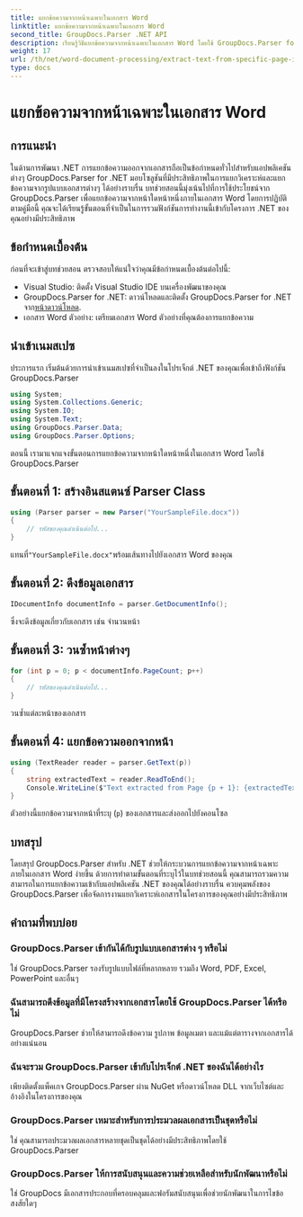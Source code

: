 ```yaml
---
title: แยกข้อความจากหน้าเฉพาะในเอกสาร Word
linktitle: แยกข้อความจากหน้าเฉพาะในเอกสาร Word
second_title: GroupDocs.Parser .NET API
description: เรียนรู้วิธีแยกข้อความจากหน้าเฉพาะในเอกสาร Word โดยใช้ GroupDocs.Parser for .NET รวมความสามารถในการแยกข้อความเข้ากับ .NET ของคุณ
weight: 17
url: /th/net/word-document-processing/extract-text-from-specific-page-in-word-document/
type: docs
---
```

# แยกข้อความจากหน้าเฉพาะในเอกสาร Word

## การแนะนำ
ในด้านการพัฒนา .NET การแยกข้อความออกจากเอกสารถือเป็นข้อกำหนดทั่วไปสำหรับแอปพลิเคชันต่างๆ GroupDocs.Parser for .NET มอบโซลูชันที่มีประสิทธิภาพในการแยกวิเคราะห์และแยกข้อความจากรูปแบบเอกสารต่างๆ ได้อย่างราบรื่น บทช่วยสอนนี้มุ่งเน้นไปที่การใช้ประโยชน์จาก GroupDocs.Parser เพื่อแยกข้อความจากหน้าใดหน้าหนึ่งภายในเอกสาร Word โดยการปฏิบัติตามคู่มือนี้ คุณจะได้เรียนรู้ขั้นตอนที่จำเป็นในการรวมฟังก์ชันการทำงานนี้เข้ากับโครงการ .NET ของคุณอย่างมีประสิทธิภาพ
## ข้อกำหนดเบื้องต้น
ก่อนที่จะเข้าสู่บทช่วยสอน ตรวจสอบให้แน่ใจว่าคุณมีข้อกำหนดเบื้องต้นต่อไปนี้:
- Visual Studio: ติดตั้ง Visual Studio IDE บนเครื่องพัฒนาของคุณ
-  GroupDocs.Parser for .NET: ดาวน์โหลดและติดตั้ง GroupDocs.Parser for .NET จาก[หน้าดาวน์โหลด](https://releases.groupdocs.com/parser/net/).
- เอกสาร Word ตัวอย่าง: เตรียมเอกสาร Word ตัวอย่างที่คุณต้องการแยกข้อความ

## นำเข้าเนมสเปซ
ประการแรก เริ่มต้นด้วยการนำเข้าเนมสเปซที่จำเป็นลงในโปรเจ็กต์ .NET ของคุณเพื่อเข้าถึงฟังก์ชัน GroupDocs.Parser
```csharp
using System;
using System.Collections.Generic;
using System.IO;
using System.Text;
using GroupDocs.Parser.Data;
using GroupDocs.Parser.Options;
```

ตอนนี้ เรามาแจกแจงขั้นตอนการแยกข้อความจากหน้าใดหน้าหนึ่งในเอกสาร Word โดยใช้ GroupDocs.Parser
## ขั้นตอนที่ 1: สร้างอินสแตนซ์ Parser Class
```csharp
using (Parser parser = new Parser("YourSampleFile.docx"))
{
    // รหัสของคุณดำเนินต่อไป...
}
```
 แทนที่`"YourSampleFile.docx"`พร้อมเส้นทางไปยังเอกสาร Word ของคุณ
## ขั้นตอนที่ 2: ดึงข้อมูลเอกสาร
```csharp
IDocumentInfo documentInfo = parser.GetDocumentInfo();
```
ซึ่งจะดึงข้อมูลเกี่ยวกับเอกสาร เช่น จำนวนหน้า
## ขั้นตอนที่ 3: วนซ้ำหน้าต่างๆ
```csharp
for (int p = 0; p < documentInfo.PageCount; p++)
{
    // รหัสของคุณดำเนินต่อไป...
}
```
วนซ้ำแต่ละหน้าของเอกสาร
## ขั้นตอนที่ 4: แยกข้อความออกจากหน้า
```csharp
using (TextReader reader = parser.GetText(p))
{
    string extractedText = reader.ReadToEnd();
    Console.WriteLine($"Text extracted from Page {p + 1}: {extractedText}");
}
```
ตัวอย่างนี้แยกข้อความจากหน้าที่ระบุ (`p`) ของเอกสารและส่งออกไปยังคอนโซล

## บทสรุป
โดยสรุป GroupDocs.Parser สำหรับ .NET ช่วยให้กระบวนการแยกข้อความจากหน้าเฉพาะภายในเอกสาร Word ง่ายขึ้น ด้วยการทำตามขั้นตอนที่ระบุไว้ในบทช่วยสอนนี้ คุณสามารถรวมความสามารถในการแยกข้อความเข้ากับแอปพลิเคชัน .NET ของคุณได้อย่างราบรื่น ควบคุมพลังของ GroupDocs.Parser เพื่อจัดการงานแยกวิเคราะห์เอกสารในโครงการของคุณอย่างมีประสิทธิภาพ

## คำถามที่พบบ่อย
### GroupDocs.Parser เข้ากันได้กับรูปแบบเอกสารต่าง ๆ หรือไม่
ใช่ GroupDocs.Parser รองรับรูปแบบไฟล์ที่หลากหลาย รวมถึง Word, PDF, Excel, PowerPoint และอื่นๆ
### ฉันสามารถดึงข้อมูลที่มีโครงสร้างจากเอกสารโดยใช้ GroupDocs.Parser ได้หรือไม่
GroupDocs.Parser ช่วยให้สามารถดึงข้อความ รูปภาพ ข้อมูลเมตา และแม้แต่ตารางจากเอกสารได้อย่างแน่นอน
### ฉันจะรวม GroupDocs.Parser เข้ากับโปรเจ็กต์ .NET ของฉันได้อย่างไร
เพียงติดตั้งแพ็คเกจ GroupDocs.Parser ผ่าน NuGet หรือดาวน์โหลด DLL จากเว็บไซต์และอ้างอิงในโครงการของคุณ
### GroupDocs.Parser เหมาะสำหรับการประมวลผลเอกสารเป็นชุดหรือไม่
ใช่ คุณสามารถประมวลผลเอกสารหลายชุดเป็นชุดได้อย่างมีประสิทธิภาพโดยใช้ GroupDocs.Parser
### GroupDocs.Parser ให้การสนับสนุนและความช่วยเหลือสำหรับนักพัฒนาหรือไม่
ใช่ GroupDocs มีเอกสารประกอบที่ครอบคลุมและฟอรัมสนับสนุนเพื่อช่วยนักพัฒนาในการไขข้อสงสัยใดๆ